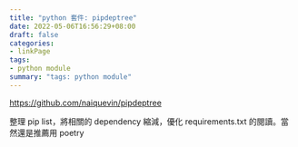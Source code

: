 ```yaml
---
title: "python 套件: pipdeptree"
date: 2022-05-06T16:56:29+08:00
draft: false
categories:
- linkPage
tags:
- python module
summary: "tags: python module"
---
```

https://github.com/naiquevin/pipdeptree

整理 pip list，將相關的 dependency 縮減，優化 requirements.txt 的閱讀。當然還是推薦用 poetry

